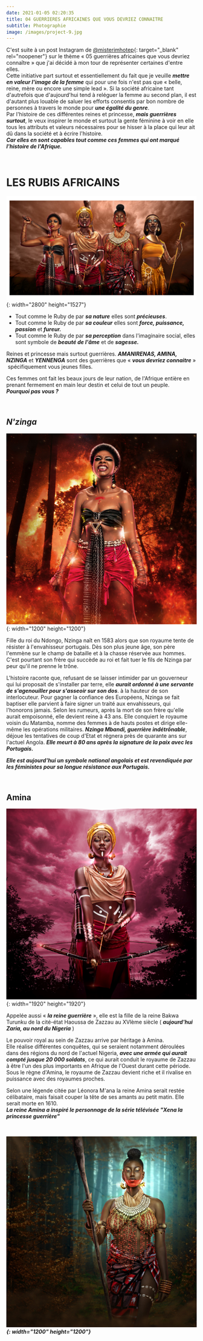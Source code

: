 ```yaml
---
date: 2021-01-05 02:20:35
title: 04 GUERRIERES AFRICAINES QUE VOUS DEVRIEZ CONNAITRE
subtitle: Photographie
image: /images/project-9.jpg
---
```


C'est suite &agrave; un post Instagram de&nbsp;[@misterimhotep](https://www.instagram.com/misterimhotep){: target="_blank" rel="noopener"} sur le th&egrave;me &laquo; 05 guerri&egrave;res africaines que vous devriez conna&icirc;tre &raquo; que j'ai décidé &agrave; mon tour de représenter certaines d'entre elles.&nbsp;<br>Cette initiative part surtout et essentiellement du fait que je veuille ***mettre en valeur l'image de la femme*** qui pour une fois n'est pas que &laquo; belle, reine, m&egrave;re ou encore une simple lead &raquo;. Si la société africaine tant d'autrefois que d'aujourd'hui tend &agrave; reléguer la femme au second plan, il est d'autant plus louable de saluer les efforts consentis par bon nombre de personnes &agrave; travers le monde pour ***une égalité du genre***.&nbsp;<br>Par l'histoire de ces différentes reines et princesse, ***mais guerri&egrave;res surtout***, le veux inspirer le monde et surtout la gente féminine &agrave; voir en elle tous les attributs et valeurs nécessaires pour se hisser &agrave; la place qui leur ait d&ucirc; dans la société et &agrave; écrire l'histoire.&nbsp;<br>***Car elles en sont capables tout comme ces femmes qui ont marqué l'histoire de l'Afrique.&nbsp;***

&nbsp;

# LES RUBIS AFRICAINS

![Les quatre princesses guerrières by Youns](/images/4-guerrieres.jpg "Les Rubis Africains Ⓒ Youns, Mai 2022"){: width="2800" height="1527"}

* Tout comme le Ruby de par ***sa nature*** elles sont ***précieuses***.
* Tout comme le Ruby de par ***sa couleur*** elles sont ***force, puissance, passion*** et ***fureur.***
* Tout comme le Ruby de par ***sa perception*** dans l'imaginaire social, elles sont symbole de ***beauté de l'&acirc;me*** et de ***sagesse.***

Reines et princesse mais surtout guerri&egrave;res. ***AMANIRENAS, AMINA, NZINGA*** et&nbsp;***YENNENGA*** sont des guerri&egrave;res que &laquo; ***vous devriez connaitre*** &raquo; &nbsp;spécifiquement vous jeunes filles.

Ces femmes ont fait les beaux jours de leur nation, de l'Afrique enti&egrave;re en prenant fermement en main leur destin et celui de tout un peuple.&nbsp;<br>***Pourquoi pas vous ?&nbsp;***

&nbsp;

## ***N'zinga***

![Princesse N'zinga by Yous](/images/nzinga.jpg "N'Zinga Ⓒ Youns, Mai 2022"){: width="1200" height="1200"}

Fille du roi du Ndongo, Nzinga na&icirc;t en 1583 alors que son royaume tente de résister &agrave; l'envahisseur portugais. D&egrave;s son plus jeune &acirc;ge, son p&egrave;re l'emm&egrave;ne sur le champ de bataille et &agrave; la chasse réservée aux hommes. C'est pourtant son fr&egrave;re qui succ&egrave;de au roi et fait tuer le fils de Nzinga par peur qu'il ne prenne le tr&ocirc;ne.&nbsp;

L'histoire raconte que, refusant de se laisser intimider par un gouverneur qui lui proposait de s'installer par terre, elle ***aurait ordonné &agrave; une servante de s'agenouiller pour s'asseoir sur son dos***. &agrave; la hauteur de son interlocuteur. Pour gagner la confiance des Européens, Nzinga se fait baptiser elle parvient &agrave; faire signer un traité aux envahisseurs, qui l'honorons jamais. Selon les rumeurs, apr&egrave;s la mort de son fr&egrave;re qu'elle aurait empoisonné, elle devient reine &agrave; 43 ans. Elle conquiert le royaume voisin du Matamba, nomme des femmes &agrave; de hauts postes et dirige elle-m&ecirc;me les opérations militaires. ***Nzinga Mbandi, guerri&egrave;re indétr&ocirc;nable***, déjoue les tentatives de coup d'Etat et régnera pr&egrave;s de quarante ans sur l'actuel Angola. ***Elle meurt &agrave; 80 ans apr&egrave;s la signature de la paix avec les Portugais.***&nbsp;

***Elle est aujourd'hui un symbole national angolais et est revendiquée par les féministes pour sa longue résistance aux Portugais.&nbsp;***

&nbsp;

## Amina

![Amina by Youns](/images/amina.jpg "Amina  Ⓒ Youns, Mai 2022"){: width="1920" height="1920"}

Appelée aussi &laquo; ***la reine guerri&egrave;re*** &raquo;, elle est la fille de la reine Bakwa Turunku de la cité-état Haoussa de Zazzau au XVl&egrave;me si&egrave;cle ( ***aujourd'hui Zaria, au nord du Nigeria*** )

Le pouvoir royal au sein de Zazzau arrive par héritage &agrave; Amina.&nbsp;<br>Elle réalise différentes conqu&ecirc;tes, qui se seraient notamment déroulées dans des régions du nord de l'actuel Nigeria, ***avec une armée qui aurait compté jusque 20 000 soldats***, ce qui aurait conduit le royaume de Zazzau &agrave; &ecirc;tre l'un des plus importants en Afrique de l'Ouest durant cette période. Sous le r&egrave;gne d'Amina, le royaume de Zazzau devient riche et il rivalise en puissance avec des royaumes proches.&nbsp;

Selon une légende citée par Léonora M'ana la reine Amina serait restée célibataire, mais faisait couper la t&ecirc;te de ses amants au petit matin. Elle serait morte en 1610.&nbsp;<br>***La reine Amina a inspiré le personnage de la série télévisée "Xena la princesse guerri&egrave;re"***

&nbsp;

***![](/images/yennenga.jpg){: width="1200" height="1200"}***
